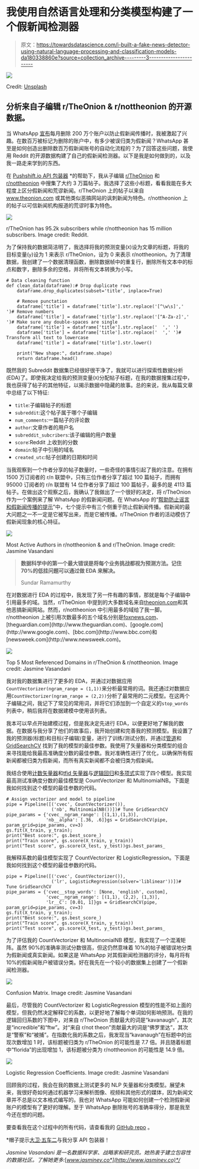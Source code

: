# 我使用自然语言处理和分类模型构建了一个假新闻检测器

> 原文：<https://towardsdatascience.com/i-built-a-fake-news-detector-using-natural-language-processing-and-classification-models-da180338860e?source=collection_archive---------3----------------------->

![](img/2d9555e2ce2181d1b9ca11bf50d65eaa.png)

Credit: [Unsplash](https://unsplash.com/photos/XmMsdtiGSfo)

## 分析来自子编辑 r/TheOnion & r/nottheonion 的开源数据。

当 WhatsApp [宣布](https://www.theguardian.com/technology/2019/feb/06/whatsapp-deleting-two-million-accounts-per-month-to-stop-fake-news)每月删除 200 万个账户以防止假新闻传播时，我被激起了兴趣。在数百万被标记为删除的账户中，有多少被误归类为假新闻？WhatsApp 甚至是如何创造出删除数百万假新闻账号的自动化流程的？为了回答这些问题，我使用 Reddit 的开源数据构建了自己的假新闻检测器。以下是我是如何做到的，以及我一路走来学到的东西。

在 [Pushshift.io API 包装器](https://github.com/dmarx/psaw) *的帮助下，我从子编辑 [r/TheOnion](https://www.reddit.com/r/TheOnion/) 和 [r/nottheonion](https://www.google.com/search?q=nottheonion&rlz=1C5CHFA_enUS820US820&oq=nottheonion&aqs=chrome..69i57j69i60l2j69i61j0l2.1961j0j4&sourceid=chrome&ie=UTF-8) 中搜集了大约 3 万篇帖子。我选择了这些小标题，看看我能在多大程度上区分假新闻和荒谬新闻。r/TheOnion 上的帖子以来自 www.theonion.com 或其他类似恶搞网站的讽刺新闻为特色。r/nottheonion 上的帖子以可信新闻机构报道的荒谬时事为特色。

![](img/c3eab70821759578a8f2eb9c016b14cb.png)

r/TheOnion has 95.2k subscribers while r/nottheonion has 15 million subscribers. Image credit: Reddit.

为了保持我的数据简洁明了，我选择将我的预测变量(`X`)设为文章的标题，将我的目标变量(`y`)设为 1 来表示 r/TheOnion，设为 0 来表示 r/nottheonion。为了清理数据，我创建了一个数据清理函数，删除数据帧中的重复行，删除所有文本中的标点和数字，删除多余的空格，并将所有文本转换为小写。

```
# Data cleaning function
def clean_data(dataframe):# Drop duplicate rows
    dataframe.drop_duplicates(subset='title', inplace=True)

    # Remove punctation
    dataframe['title'] = dataframe['title'].str.replace('[^\w\s]',' ')# Remove numbers 
    dataframe['title'] = dataframe['title'].str.replace('[^A-Za-z]',' ')# Make sure any double-spaces are single 
    dataframe['title'] = dataframe['title'].str.replace('  ',' ')
    dataframe['title'] = dataframe['title'].str.replace('  ',' ')# Transform all text to lowercase
    dataframe['title'] = dataframe['title'].str.lower()

    print("New shape:", dataframe.shape)
    return dataframe.head()
```

既然我的 Subreddit 数据集已经很好很干净了，我就可以进行探索性数据分析(EDA)了。即使我决定给我的预测变量(`X`)分配帖子标题，在我的数据搜集过程中，我也获得了帖子的其他特征，以揭示数据中隐藏的故事。总的来说，我从每篇文章中总结了以下特征:

*   `title`:子编辑帖子的标题
*   `subreddit`:这个帖子属于哪个子编辑
*   `num_comments`:一篇帖子的评论数
*   `author`:文章作者的用户名
*   `subreddit_subcribers`:该子编辑的用户数量
*   `score`:Reddit 上收到的分数
*   `domain`:帖子中引用的域名
*   `created_utc`:帖子创建的日期和时间

当我观察到一个作者分享的帖子数量时，一些奇怪的事情引起了我的注意。在拥有 1500 万订阅者的 r/n 联盟中，只有三位作者分享了超过 100 篇帖子，而拥有 95000 订阅者的 r/n 联盟有 14 位作者分享了超过 100 篇帖子，最多的是 4113 篇帖子。在做出这个观察之后，我确认了我做出了一个很好的决定，将 r/TheOnion 作为一个案例来了解 WhatsApp 的假新闻问题。在 WhatsApp 的“[帮助防止谣言和假新闻传播的提示](https://faq.whatsapp.com/en/android/26000216/?category=5245250)”中，七个提示中有三个侧重于防止假新闻传播。假新闻的最大问题之一不一定是它被写出来，而是它被传播。r/TheOnion 作者的活动模仿了假新闻现象的核心特征。

![](img/6cf002d566d1a7a56fefa634383a795b.png)

Most Active Authors in r/nottheonion & and r/TheOnion. Image credit: Jasmine Vasandani

> **数据科学中的第一个最大错误是将每个业务挑战都视为预测方法。记住 70%的低挂问题可以通过做 EDA 来解决。**
> 
> Sundar Ramamurthy

在对数据进行 EDA 的过程中，我发现了另一件有趣的事情，那就是每个子编辑中引用最多的域。当然，r/TheOnion 中提到的大多数域名来自[theonion.com](http://www.theonion.com)和其他恶搞新闻网站。然而，r/nottheonion 中引用最多的域给了我一脚。r/nottheonion 上被引用次数最多的五个域名分别是[foxnews.com](http://www.foxnews.come,)、[theguardian.com](http://www.theguardian.com)、[google.com](http://www.google.com)、[bbc.com](http://www.bbc.com)和[newsweek.com](http://www.newsweek.com)。

![](img/60516063660e095b798233ab8b3253ba.png)

Top 5 Most Referenced Domains in r/TheOnion & r/nottheonion. Image credit: Jasmine Vasandani

我对我的数据集进行了更多的 EDA，并通过对数据应用`CountVectorizer(ngram_range = (1,1))`来分析最常用的词。我还通过对数据应用`CountVectorizer(ngram_range = (2,2))`分析了最常用的二元模型。在这两个子编辑之间，我记下了常见的常用词，并将它们添加到一个自定义的`stop_words`列表中，稍后我将在数据建模中使用该列表。

我本可以早点开始建模过程，但是我决定先进行 EDA，以便更好地了解我的数据。在数据与我分享了他们的故事后，我开始创建和完善我的预测模型。我设置了我的预测器(标题)和目标(子编辑)变量，进行了训练/测试分割，并通过[管道](https://scikit-learn.org/stable/modules/generated/sklearn.pipeline.Pipeline.html)和 [GridSearchCV](https://scikit-learn.org/stable/modules/generated/sklearn.model_selection.GridSearchCV.html) 找到了我的模型的最佳参数。我使用了矢量器和分类模型的组合来寻找能给我最高准确度分数的最佳参数。我对准确性进行了优化，以确保所有假新闻都被归类为假新闻，而所有真实新闻都不会被归类为假新闻。

我结合使用[计数矢量器](https://scikit-learn.org/stable/modules/generated/sklearn.feature_extraction.text.CountVectorizer.html)和[tfid 矢量器](https://scikit-learn.org/stable/modules/generated/sklearn.feature_extraction.text.TfidfVectorizer.html)与[逻辑回归](https://scikit-learn.org/stable/modules/generated/sklearn.linear_model.LogisticRegression.html)和[多项式](https://scikit-learn.org/stable/modules/generated/sklearn.naive_bayes.MultinomialNB.html)实现了四个模型。我实现最高测试准确度分数的最佳模型是 CountVectorizer 和 MultinomialNB。下面是我如何找到这个模型的最佳参数的代码。

```
# Assign vectorizer and model to pipeline
pipe = Pipeline([('cvec', CountVectorizer()),    
                 ('nb', MultinomialNB())])# Tune GridSearchCV
pipe_params = {'cvec__ngram_range': [(1,1),(1,3)],
               'nb__alpha': [.36, .6]}gs = GridSearchCV(pipe, param_grid=pipe_params, cv=3)
gs.fit(X_train, y_train);
print("Best score:", gs.best_score_)
print("Train score", gs.score(X_train, y_train))
print("Test score", gs.score(X_test, y_test))gs.best_params_
```

我解释系数的最佳模型实现了 CountVectorizer 和 LogisticRegression。下面是我如何找到这个模型的最佳参数的代码。

```
pipe = Pipeline([('cvec', CountVectorizer()),    
                 ('lr', LogisticRegression(solver='liblinear'))])# Tune GridSearchCV
pipe_params = {'cvec__stop_words': [None, 'english', custom],
               'cvec__ngram_range': [(1,1), (2,2), (1,3)],
               'lr__C': [0.01, 1]}gs = GridSearchCV(pipe, param_grid=pipe_params, cv=3)
gs.fit(X_train, y_train);
print("Best score:", gs.best_score_)
print("Train score", gs.score(X_train, y_train))
print("Test score", gs.score(X_test, y_test))gs.best_params_
```

为了评估我的 CountVectorizer 和 MultinomialNB 模型，我实现了一个混淆矩阵。虽然 90%的准确率测试分数很高，但这仍然意味着 10%的帖子被错误地分类为假新闻或真实新闻。如果这是 WhatsApp 对其假新闻检测器的评分，每月将有 10%的假新闻账户被错误分类。好在我先在一个较小的数据集上创建了一个假新闻检测器。

![](img/9a2dfc09b6c5105f0f6c067efb62f674.png)

Confusion Matrix. Image credit: Jasmine Vasandani

最后，尽管我的 CountVectorizer 和 LogisticRegression 模型的性能不如上面的模型，但我仍然决定解释它的系数，以更好地了解每个单词如何影响预测。在我的逻辑回归系数的下图中，对来自 r/TheOnion 贡献最大的词是“kavanaugh”，其次是“incredible”和“ftw”。对“来自 r/not theon”贡献最大的词是“佛罗里达”，其次是“警察”和“被捕”。在指数化我的系数之后，我发现当“kavanaugh”在标题中的出现次数增加 1 时，该标题被归类为 r/TheOnion 的可能性是 7.7 倍。并且随着标题中“florida”的出现增加 1，该标题被分类为 r/nottheonion 的可能性是 14.9 倍。

![](img/9e37701789caa58dbc1dc38acb204b25.png)

Logistic Regression Coefficients. Image credit: Jasmine Vasandani

回顾我的过程，我会在我的数据上测试更多的 NLP 矢量器和分类模型。展望未来，我很好奇如何通过机器学习来解析图像、视频和其他形式的媒体，因为新闻文章并不总是以文本格式编写的。我也对 WhatsApp 可能如何创建一个检测假新闻账户的模型有了更好的理解。至于 WhatsApp 删除账号的准确率得分，那是我至今还在想的问题。

要查看我在这个过程中的所有代码，请查看我的 [GitHub repo](https://github.com/jasminevasandani/NLP_Classification_Model_FakeNews) 。

*帽子提示[大卫·五车二](http://davidcapella.com/)与我分享 API 包装器！

*Jasmine Vasandani 是一名数据科学家、战略家和研究员。她热衷于建立包容性的数据社区。了解她更多:*[*www.jasminev.co*](http://www.jasminev.co)*/*